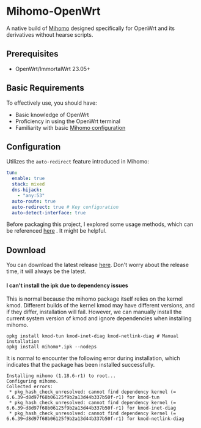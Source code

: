 # Mihomo-OpenWrt

A native build of [Mihomo](https://github.com/MetaCubeX/mihomo) designed specifically for OpenWrt and its derivatives without hearse scripts.

## Prerequisites

* OpenWrt/ImmortalWrt 23.05+

## Basic Requirements

To effectively use, you should have:

* Basic knowledge of OpenWrt
* Proficiency in using the OpenWrt terminal
* Familiarity with basic [Mihomo configuration](https://wiki.metacubex.one/en/config/)

## Configuration

Utilizes the `auto-redirect` feature introduced in Mihomo:

```yaml
tun:
  enable: true
  stack: mixed
  dns-hijack:
    - "any:53"
  auto-route: true
  auto-redirect: true # Key configuration
  auto-detect-interface: true
```

Before packaging this project, I explored some usage methods, which can be referenced [here](https://gist.github.com/douglarek/99fb8d7f30fac2a6d2e9a32a47296e30) . It might be helpful.

## Download

You can download the latest release [here](https://github.com/douglarek/vanilla-mihomo/releases). Don't worry about the release time, it will always be the latest.

#### I can't install the ipk due to dependency issues

This is normal because the mihomo package itself relies on the kernel kmod. Different builds of the kernel kmod may have different versions, and if they differ, installation will fail. However, we can manually install the current system version of kmod and ignore dependencies when installing mihomo.

```
opkg install kmod-tun kmod-inet-diag kmod-netlink-diag # Manual installation
opkg install mihomo*.ipk --nodeps
```

It is normal to encounter the following error during installation, which indicates that the package has been installed successfully.

```
Installing mihomo (1.18.6-r1) to root...
Configuring mihomo.
Collected errors:
 * pkg_hash_check_unresolved: cannot find dependency kernel (= 6.6.39~d8d97f68b06125f9b2a13d44b337b50f-r1) for kmod-tun
 * pkg_hash_check_unresolved: cannot find dependency kernel (= 6.6.39~d8d97f68b06125f9b2a13d44b337b50f-r1) for kmod-inet-diag
 * pkg_hash_check_unresolved: cannot find dependency kernel (= 6.6.39~d8d97f68b06125f9b2a13d44b337b50f-r1) for kmod-netlink-diag
```
